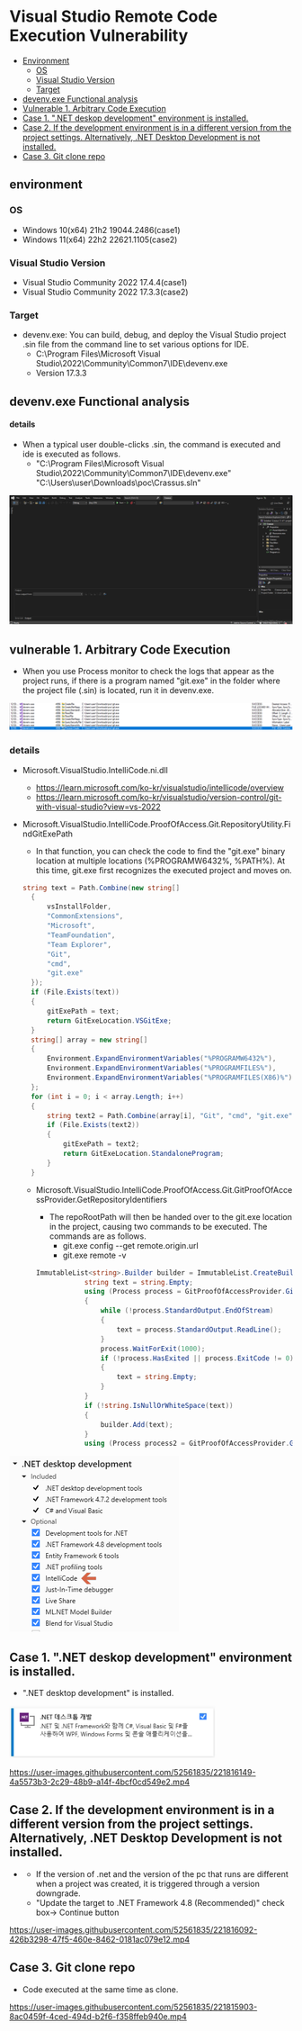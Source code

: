 # Visual Studio Remote Code Execution Vulnerability

- [Environment](#environment)
	- [OS](#os)
	- [Visual Studio Version](#visual-studio-version)
	- [Target](#target)
- [devenv.exe Functional analysis](#devenvexe-functional-analysis)
- [Vulnerable 1. Arbitrary Code Execution](#vulnerable-1-arbitrary-code-execution)
- [Case 1. ".NET deskop development" environment is installed.](#case-1-net-deskop-development-environment-is-installed)
- [Case 2. If the development environment is in a different version from the project settings. Alternatively, .NET Desktop Development is not installed.](#case-2-if-the-development-environment-is-in-a-different-version-from-the-project-settings-alternatively-net-desktop-development-is-not-installed)
- [Case 3. Git clone repo](#case-3-git-clone-repo)


## environment
### OS
- Windows 10(x64) 21h2 19044.2486(case1)
- Windows 11(x64) 22h2 22621.1105(case2)

### Visual Studio Version
- Visual Studio Community 2022 17.4.4(case1)
- Visual Studio Community 2022 17.3.3(case2)

### Target
- devenv.exe: You can build, debug, and deploy the Visual Studio project .sin file from the command line to set various options for IDE.
	- C:\Program Files\Microsoft Visual Studio\2022\Community\Common7\IDE\devenv.exe
	- Version 17.3.3
## devenv.exe Functional analysis
#### details
- When a typical user double-clicks .sin, the command is executed and ide is executed as follows.
	- "C:\Program Files\Microsoft Visual Studio\2022\Community\Common7\IDE\devenv.exe" "C:\Users\user\Downloads\poc\Crassus.sln"

![dt](./img/dt.png)

## vulnerable 1. Arbitrary Code Execution

- When you use Process monitor to check the logs that appear as the project runs, if there is a program named "git.exe" in the folder where the project file (.sin) is located, run it in devenv.exe.


![dt](./img/devenv.png)

### details

- Microsoft.VisualStudio.IntelliCode.ni.dll

  - https://learn.microsoft.com/ko-kr/visualstudio/intellicode/overview
  - https://learn.microsoft.com/ko-kr/visualstudio/version-control/git-with-visual-studio?view=vs-2022

- Microsoft.VisualStudio.IntelliCode.ProofOfAccess.Git.RepositoryUtility.FindGitExePath

  - In that function, you can check the code to find the "git.exe" binary location at multiple locations (%PROGRAMW6432%, %PATH%). At this time, git.exe first recognizes the executed project and moves on.

  ```c#
  string text = Path.Combine(new string[]
  	{
  		vsInstallFolder,
  		"CommonExtensions",
  		"Microsoft",
  		"TeamFoundation",
  		"Team Explorer",
  		"Git",
  		"cmd",
  		"git.exe"
  	});
  	if (File.Exists(text))
  	{
  		gitExePath = text;
  		return GitExeLocation.VSGitExe;
  	}
  	string[] array = new string[]
  	{
  		Environment.ExpandEnvironmentVariables("%PROGRAMW6432%"),
  		Environment.ExpandEnvironmentVariables("%PROGRAMFILES%"),
  		Environment.ExpandEnvironmentVariables("%PROGRAMFILES(X86)%")
  	};
  	for (int i = 0; i < array.Length; i++)
  	{
  		string text2 = Path.Combine(array[i], "Git", "cmd", "git.exe");
  		if (File.Exists(text2))
  		{
  			gitExePath = text2;
  			return GitExeLocation.StandaloneProgram;
  		}
  	}
  ```

  

  - Microsoft.VisualStudio.IntelliCode.ProofOfAccess.Git.GitProofOfAccessProvider.GetRepositoryIdentifiers

    - The repoRootPath will then be handed over to the git.exe location in the project, causing two commands to be executed. The commands are as follows.
      - git.exe config --get remote.origin.url
      - git.exe remote -v

    ```c#
    ImmutableList<string>.Builder builder = ImmutableList.CreateBuilder<string>();
    			string text = string.Empty;
    			using (Process process = GitProofOfAccessProvider.GitExecute(repoRootPath, "config --get remote.origin.url"))
    			{
    				while (!process.StandardOutput.EndOfStream)
    				{
    					text = process.StandardOutput.ReadLine();
    				}
    				process.WaitForExit(1000);
    				if (!process.HasExited || process.ExitCode != 0)
    				{
    					text = string.Empty;
    				}
    			}
    			if (!string.IsNullOrWhiteSpace(text))
    			{
    				builder.Add(text);
    			}
    			using (Process process2 = GitProofOfAccessProvider.GitExecute(repoRootPath, "remote -v"))
    ```

![dt](./img/c.png)


## Case 1. ".NET deskop development" environment is installed.

- ".NET desktop development" is installed.

![dt](./img/dotnetinstalled.png)





https://user-images.githubusercontent.com/52561835/221816149-4a5573b3-2c29-48b9-a14f-4bcf0cd549e2.mp4



## Case 2. If the development environment is in a different version from the project settings. Alternatively, .NET Desktop Development is not installed.

- - If the version of .net and the version of the pc that runs are different when a project was created, it is triggered through a version downgrade.
  - "Update the target to .NET Framework 4.8 (Recommended)" check box-> Continue button



https://user-images.githubusercontent.com/52561835/221816092-426b3298-47f5-460e-8462-0181ac079e12.mp4




## Case 3. Git clone repo

- Code executed at the same time as clone.


https://user-images.githubusercontent.com/52561835/221815903-8ac0459f-4ced-494d-b2f6-f358ffeb940e.mp4


